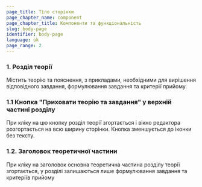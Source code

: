 ```yaml
---
page_title: Тіло сторінки
page_chapter_name: component
page_chapter_title: Компоненти та функціональність
slug: body-page
identifier: body-page
language: uk
page_range: 2
---
```

### 1. Розділ теорії[​](https://faq-qa.m.goit.global/ua/components-and-functionality/body-page#1-%D1%80%D0%BE%D0%B7%D0%B4%D1%96%D0%BB-%D1%82%D0%B5%D0%BE%D1%80%D1%96%D1%97 "Direct link to heading")

Містить теорію та пояснення, з прикладами, необхідними для вирішення відповідного завдання, формулювання завдання та критерії прийому.

### 1.1 Кнопка "Приховати теорію та завдання" у верхній частині розділу

При кліку на цю кнопку розділ теорії згортається і вікно редактора розгортається на всю ширину сторінки. Кнопка зменшується до іконки без тексту.

### 1.2. Заголовок теоретичної частини

При кліку на заголовок основна теоретична частина розділу теорії згортається, у розділі залишаються лише формулювання завдання та критеріїв прийому